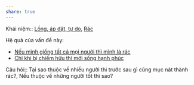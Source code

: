 ```yaml
---
share: true
---
```

Khái niệm:: [Lồng, áp đặt, tự do](../T%E1%BB%AB%20%C4%91i%E1%BB%83n/Trung%20t%C3%ADnh/L%E1%BB%93ng,%20%C3%A1p%20%C4%91%E1%BA%B7t,%20t%E1%BB%B1%20do.md), [Rác](../T%E1%BB%AB%20%C4%91i%E1%BB%83n/Ti%C3%AAu%20c%E1%BB%B1c/R%C3%A1c.md)

Hệ quả của vấn đề này:
- [Nếu mình giống tất cả mọi người thì mình là rác](./N%E1%BA%BFu%20m%C3%ACnh%20gi%E1%BB%91ng%20t%E1%BA%A5t%20c%E1%BA%A3%20m%E1%BB%8Di%20ng%C6%B0%E1%BB%9Di%20th%C3%AC%20m%C3%ACnh%20l%C3%A0%20r%C3%A1c.md)
- [Chỉ khi bị chiếm hữu thì mới sống hạnh phúc](./Y%C3%AAu,%20t%E1%BB%B1%20do/Ch%E1%BB%89%20khi%20b%E1%BB%8B%20chi%E1%BA%BFm%20h%E1%BB%AFu%20th%C3%AC%20m%E1%BB%9Bi%20s%E1%BB%91ng%20h%E1%BA%A1nh%20ph%C3%BAc.md)


Câu hỏi:: Tại sao thuộc về nhiều người thì trước sau gì cũng mục nát thành rác?, Nếu thuộc về những người tốt thì sao?
